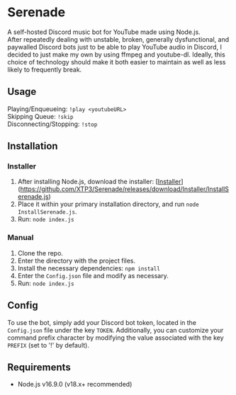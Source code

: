 # Serenade
A self-hosted Discord music bot for YouTube made using Node.js.  
After repeatedly dealing with unstable, broken, generally dysfunctional, and paywalled Discord bots just to be able to play YouTube audio in Discord, I decided to just make my own by using ffmpeg and youtube-dl. Ideally, this choice of technology should make it both easier to maintain as well as less likely to frequently break.

## Usage
Playing/Enqueueing: ```!play <youtubeURL>```  
Skipping Queue: ```!skip```  
Disconnecting/Stopping: ```!stop```

## Installation
### Installer
1. After installing Node.js, download the installer: [[Installer](https://raw.githubusercontent.com/XTP3/Serenade/main/InstallSerenade.js)](https://github.com/XTP3/Serenade/releases/download/Installer/InstallSerenade.js)
2. Place it within your primary installation directory, and run ```node InstallSerenade.js```.
3. Run: ```node index.js```

### Manual
1. Clone the repo.
2. Enter the directory with the project files.
3. Install the necessary dependencies: ```npm install```
4. Enter the ```Config.json``` file and modify as necessary.
5. Run: ```node index.js```

## Config
To use the bot, simply add your Discord bot token, located in the ```Config.json``` file under the key ```TOKEN```.
Additionally, you can customize your command prefix character by modifying the value associated with the key ```PREFIX``` (set to '!' by default).

## Requirements
- Node.js v16.9.0 (v18.x+ recommended)
